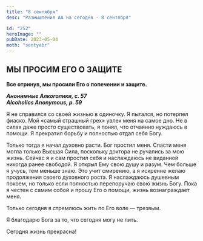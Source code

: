 ```yaml
---
title: "8 сентября"
desc: "Размышления АА на сегодня - 8 сентября"

id: "252"
heroImage: ""
pubDate: 2023-05-04
moth: "sentyabr"
---
```


## МЫ ПРОСИМ ЕГО О ЗАЩИТЕ

**Все отринув, мы просили Его о попечении и защите.**

**_Анонимные Алкоголики, с. 57  
Alcoholics Anonymous, p. 59_**

Я не справился со своей жизнью в одиночку. Я пытался, но потерпел фиаско. Мой
«самый страшный грех» увлек меня на самое дно. Не в силах даже просто
существовать, я понял, что отчаянно нуждаюсь в помощи. Я прекратил борьбу и
полностью отдал себя Богу.

Только тогда я начал духовно расти. Бог простил меня. Спасти меня могла только
Высшая Сила, поскольку доктора не ручались за мою жизнь. Сейчас я и сам
простил себя и наслаждаюсь не виданной никогда ранее свободой. Я открыл Ему
свою душу и разум. Чем больше я учусь, тем меньше знаю. Это учит смирению, а я
искренне желаю продолжения своего духовного роста. Я наслаждаюсь душевным
покоем, но только если полностью перепоручаю свою жизнь Богу. Пока я честен с
самим собой и прошу Его о помощи, жизнь вознаграждает меня.

Только сегодня я стремлюсь жить по Его воле — трезвым.

Я благодарю Бога за то, что сегодня могу не пить.

Сегодня жизнь прекрасна!
